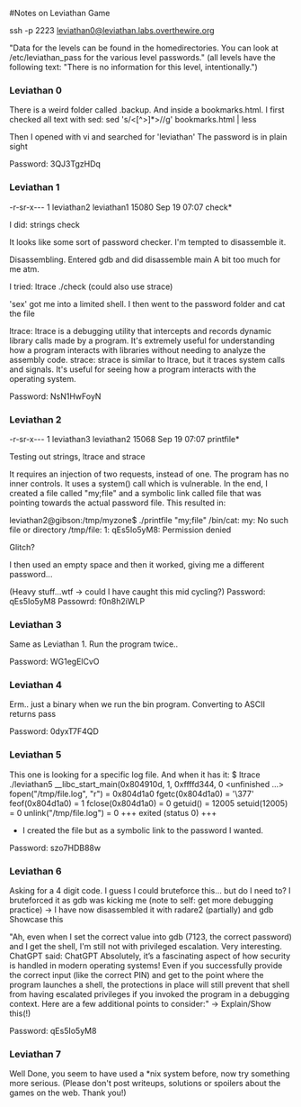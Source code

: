#Notes on Leviathan Game
 
ssh -p 2223 leviathan0@leviathan.labs.overthewire.org

"Data for the levels can be found in the homedirectories. 
You can look at /etc/leviathan_pass for the various level passwords."
(all levels have the following text: "There is no information for this level, intentionally.")

### Leviathan 0
There is a weird folder called .backup. And inside a bookmarks.html.
I first checked all text with sed:
sed 's/<[^>]*>//g' bookmarks.html | less

Then I opened with vi and searched for 'leviathan'
The password is in plain sight


Password: 3QJ3TgzHDq
### Leviathan 1
-r-sr-x---  1 leviathan2 leviathan1 15080 Sep 19 07:07 check*

I did: 
strings check

It looks like some sort of password checker.
I'm tempted to disassemble it.

Disassembling. Entered gdb and did disassemble main
A bit too much for me atm.

I tried:
ltrace ./check
(could also use strace)


'sex' got me into a limited shell. I then went to the password folder and cat the file

ltrace:
ltrace is a debugging utility that intercepts and records dynamic library calls 
made by a program. It's extremely useful for understanding how a program interacts 
with libraries without needing to analyze the assembly code.
strace:
strace is similar to ltrace, but it traces system calls and signals. 
It's useful for seeing how a program interacts with the operating system.

Password: NsN1HwFoyN
### Leviathan 2
-r-sr-x---  1 leviathan3 leviathan2 15068 Sep 19 07:07 printfile*

Testing out strings, ltrace and strace

It requires an injection of two requests, instead of one.
The program has no inner controls. It uses a system() call which is vulnerable.
In the end, I created a file called "my;file" and a symbolic link called file
that was pointing towards the actual password file. This resulted in:

leviathan2@gibson:/tmp/myzone$ ./printfile "my;file"
/bin/cat: my: No such file or directory
/tmp/file: 1: qEs5Io5yM8: Permission denied


Glitch?

I then used an empty space and then it worked, giving me a different password...

(Heavy stuff...wtf -> could I have caught this mid cycling?)
Password: qEs5Io5yM8
Passowrd: f0n8h2iWLP
### Leviathan 3
Same as Leviathan 1. Run the program twice..

Password: WG1egElCvO
### Leviathan 4
Erm.. just a binary when we run the bin program. Converting to ASCII returns pass

Password: 0dyxT7F4QD
### Leviathan 5
This one is looking for a specific log file. And when it has it:
$ ltrace ./leviathan5 
__libc_start_main(0x804910d, 1, 0xffffd344, 0 <unfinished ...>
fopen("/tmp/file.log", "r")                                                 = 0x804d1a0
fgetc(0x804d1a0)                                                            = '\377'
feof(0x804d1a0)                                                             = 1
fclose(0x804d1a0)                                                           = 0
getuid()                                                                    = 12005
setuid(12005)                                                               = 0
unlink("/tmp/file.log")                                                     = 0
+++ exited (status 0) +++

- I created the file but as a symbolic link to the password I wanted.

Password: szo7HDB88w
### Leviathan 6

Asking for a 4 digit code.
I guess I could bruteforce this... but do I need to?
I bruteforced it as gdb was kicking me (note to self: get more debugging practice)
-> I have now disassembled it with radare2 (partially) and gdb
Showcase this

"Ah, even when I set the correct value into gdb (7123, the correct password) and I 
get the shell, I'm still not with privileged escalation. Very interesting.
ChatGPT said:
ChatGPT
Absolutely, it’s a fascinating aspect of how security is handled in modern operating systems! 
Even if you successfully provide the correct input (like the correct PIN) and get 
to the point where the program launches a shell, the protections in place will 
still prevent that shell from having escalated privileges if you invoked the 
program in a debugging context. Here are a few additional points to consider:"
-> Explain/Show this(!)

Password: qEs5Io5yM8
### Leviathan 7
Well Done, you seem to have used a *nix system before, now try something more serious.
(Please don't post writeups, solutions or spoilers about the games on the web. Thank you!)
